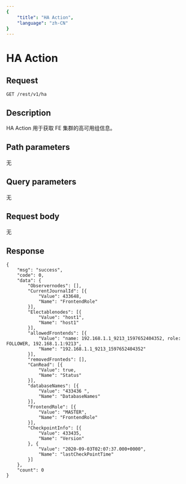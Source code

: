 ```yaml
---
{
    "title": "HA Action",
    "language": "zh-CN"
}
---
```


# HA Action

## Request

```
GET /rest/v1/ha
```

## Description

HA Action 用于获取 FE 集群的高可用组信息。
    
## Path parameters

无

## Query parameters

无

## Request body

无

## Response

```
{
	"msg": "success",
	"code": 0,
	"data": {
		"Observernodes": [],
		"CurrentJournalId": [{
			"Value": 433648,
			"Name": "FrontendRole"
		}],
		"Electablenodes": [{
			"Value": "host1",
			"Name": "host1"
		}],
		"allowedFrontends": [{
			"Value": "name: 192.168.1.1_9213_1597652404352, role: FOLLOWER, 192.168.1.1:9213",
			"Name": "192.168.1.1_9213_1597652404352"
		}],
		"removedFronteds": [],
		"CanRead": [{
			"Value": true,
			"Name": "Status"
		}],
		"databaseNames": [{
			"Value": "433436 ",
			"Name": "DatabaseNames"
		}],
		"FrontendRole": [{
			"Value": "MASTER",
			"Name": "FrontendRole"
		}],
		"CheckpointInfo": [{
			"Value": 433435,
			"Name": "Version"
		}, {
			"Value": "2020-09-03T02:07:37.000+0000",
			"Name": "lastCheckPointTime"
		}]
	},
	"count": 0
}
```
    
